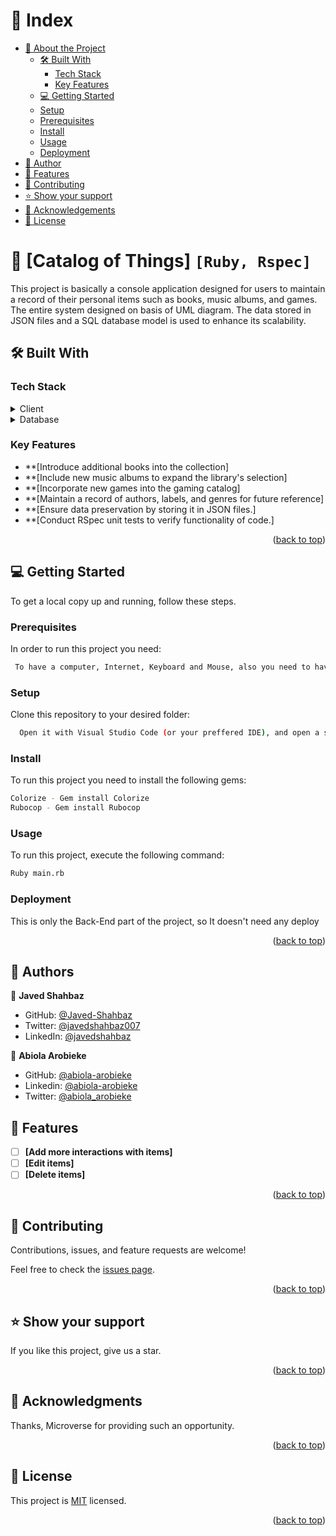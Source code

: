 <!-- TABLE OF CONTENTS -->

# 📗 Index

- [📖 About the Project](#about-project)
  - [🛠 Built With](#built-with)
    - [Tech Stack](#tech-stack)
    - [Key Features](#key-features)
  - [💻 Getting Started](#getting-started)
  - [Setup](#setup)
  - [Prerequisites](#prerequisites)
  - [Install](#install)
  - [Usage](#usage)
  - [Deployment](#deployment)
- [👥 Author](#author)
- [🔭 Features](#features)
- [🤝 Contributing](#contributing)
- [⭐️ Show your support](#support)
- [🙏 Acknowledgements](#acknowledgements)
- [📝 License](#license)

<!-- PROJECT DESCRIPTION -->

# 📖 [Catalog of Things] `[Ruby, Rspec]` <a name="about-project"></a>


This project is basically a console application designed for users to maintain a record of their personal items such as books, music albums, and games. The entire system designed on basis of UML diagram. The data stored in JSON files and a SQL database model is used to enhance its scalability.

## 🛠 Built With <a name="built-with"></a>

### Tech Stack <a name="tech-stack"></a>

<details>
    <summary>Client</summary>
    <ul>
      <li><a href="https://www.ruby-lang.org/en/">Ruby</a></li>
    </ul>
  </details>

<details>
<summary>Database</summary>
  <ul>
   <li><a href="https://www.json.org/json-en.html">Data Storaged In Json Files</a></li>
  </ul>
</details>

<!-- Features -->

### Key Features <a name="key-features"></a>

  - **[Introduce additional books into the collection]
  - **[Include new music albums to expand the library's selection]
  - **[Incorporate new games into the gaming catalog]
  - **[Maintain a record of authors, labels, and genres for future reference]
  - **[Ensure data preservation by storing it in JSON files.]
  - **[Conduct RSpec unit tests to verify functionality of code.]

<p align="right">(<a href="#readme-top">back to top</a>)</p>

<!-- GETTING STARTED -->

## 💻 Getting Started <a name="getting-started"></a>

To get a local copy up and running, follow these steps.

### Prerequisites

In order to run this project you need:

```sh
 To have a computer, Internet, Keyboard and Mouse, also you need to have Ruby settle up on your system
```

### Setup

Clone this repository to your desired folder:

```sh
  Open it with Visual Studio Code (or your preffered IDE), and open a server with "LiveServer".
```

### Install

To run this project you need to install the following gems:

```sh
Colorize - Gem install Colorize
Rubocop - Gem install Rubocop
```

### Usage

To run this project, execute the following command:

```sh
Ruby main.rb
```

### Deployment

This is only the Back-End part of the project, so It doesn't need any deploy

<p align="right">(<a href="#readme-top">back to top</a>)</p>

<!-- AUTHOR -->

## 👥 Authors <a name="author"></a>

👤 **Javed Shahbaz**

- GitHub: [@Javed-Shahbaz](https://github.com/Javed-Shahbaz)
- Twitter: [@javedshahbaz007](https://twitter.com/javedshahbaz007)
- LinkedIn: [@javedshahbaz](https://www.linkedin.com/in/javedshahbaz/)
  
👤 **Abiola Arobieke**

- GitHub: [@abiola-arobieke](https://github.com/abiola-arobieke)
- Linkedin: [@abiola-arobieke](https://linkedin.com/in/abiola-arobieke)
- Twitter: [@abiola_arobieke](https://twitter.com/abiola_arobieke)

<!-- FEATURES -->

## 🔭 Features <a name="features"></a>

- [ ] **[Add more interactions with items]**
- [ ] **[Edit items]**
- [ ] **[Delete items]**

<p align="right">(<a href="#readme-top">back to top</a>)</p>

<!-- CONTRIBUTING -->

## 🤝 Contributing <a name="contributing"></a>

Contributions, issues, and feature requests are welcome!

Feel free to check the [issues page](https://github.com/Javed-Shahbaz/Ruby-Group-Capstone/issues/).

<p align="right">(<a href="#readme-top">back to top</a>)</p>

<!-- SUPPORT -->

## ⭐️ Show your support <a name="support"></a>

If you like this project, give us a star. 

<p align="right">(<a href="#readme-top">back to top</a>)</p>

<!-- ACKNOWLEDGEMENTS -->

## 🙏 Acknowledgments <a name="acknowledgements"></a>
Thanks, Microverse for providing such an opportunity.

<p align="right">(<a href="#readme-top">back to top</a>)</p>

<!-- LICENSE -->

## 📝 License <a name="license"></a>

This project is [MIT](./LICENSE) licensed.

<p align="right">(<a href="#readme-top">back to top</a>)</p>
